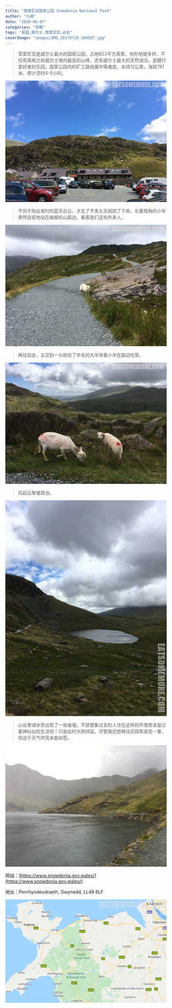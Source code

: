 ```yaml
---
title: "雪窦尼亚国家公园 Snowdonia National Park"
author: "九姨"
date: "2020-06-07"
categories: "攻略"
tags: "英国,威尔士,雪窦尼亚,必去"
coverImage: "images/IMG_20170728_104507.jpg"
---
```


>雪窦尼亚是威尔士最大的国家公园，占地823平方英里，地形地貌多样，不仅有英格兰和威尔士境内最高的山峰，还有威尔士最大的天然湖泊，是健行爱好者的乐园。国家公园内的矿工路线属中等难度，全场12公里，海拔761米，预计须时4-5小时。

![Snowdonia](images/IMG_20170728_103654.jpg)

>不同于刚出发时的蓝天白云，才走了不多久天就阴了下来。长着犄角的小羊泰然自若地站在蜿蜒的山路边，看着我们这些外来人。

![Snowdonia](images/IMG_20170728_104457.jpg)

>再往前走，又见到一头刚剪了羊毛的大羊带着小羊在路边吃草。

![Snowdonia](images/IMG_20170728_104507.jpg)

>风起云聚皱碧池。

![Snowdonia](images/IMG_20170728_110437-e1522101562921.jpg)

>山谷里湖水旁出现了一些废墟。不禁想象过去的人住在这样的环境里该是过着神仙似的生活吧！只是此时大雨倾盆。尽管我还想再往前探索发现一番，但迫于天气终究未能如愿。

![Snowdonia](images/IMG_20170728_114231.jpg)

网站：[https://www.snowdonia.gov.wales/](https://www.snowdonia.gov.wales/)

地址：Penrhyndeudraeth, Gwynedd, LL48 6LF

![Snowdonia](images/snowdonia.jpg)